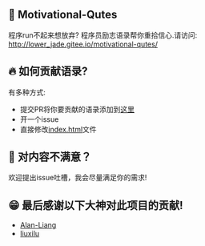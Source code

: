 ## 🚀 Motivational-Qutes
程序run不起来想放弃? 程序员励志语录帮你重拾信心.请访问:  
http://lower_jade.gitee.io/motivational-qutes/  

## 🔥 如何贡献语录?
有多种方式:  
* 提交PR将你要贡献的语录添加到[这里](all_qutoes.md)
* 开一个issue  
* 直接修改[index.html](index.html)文件  

## 🚧 对内容不满意？
欢迎提出issue吐槽，我会尽量满足你的需求!  

## 😁 最后感谢以下大神对此项目的贡献!  
* [Alan-Liang](https://github.com/Alan-Liang)  
* [liuxilu](https://github.com/liuxilu)